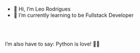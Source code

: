 - 👋 Hi, I’m Leo Rodrigues
- 🌱 I’m currently learning to be Fullstack Developer
<br />
<br />

I’m also have to say: Python is love! 💟😜

<!---
leorodrigues91/leorodrigues91 is a ✨ special ✨ repository because its `README.md` (this file) appears on your GitHub profile.
You can click the Preview link to take a look at your changes.
--->
